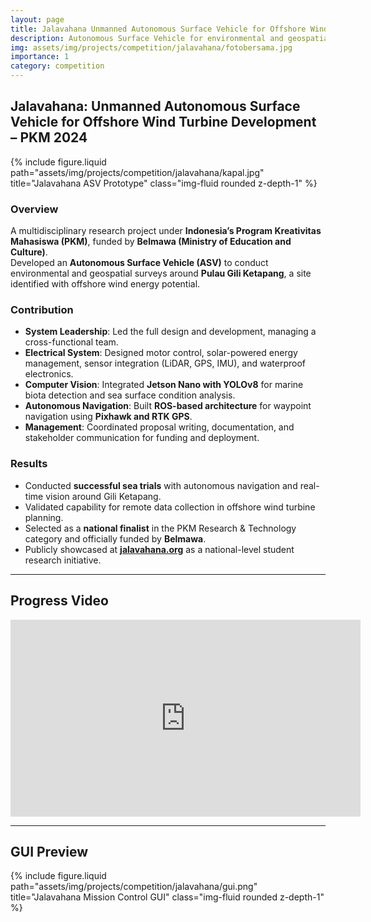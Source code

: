 ```yaml
---
layout: page
title: Jalavahana Unmanned Autonomous Surface Vehicle for Offshore Wind Turbine Development – PKM 2024
description: Autonomous Surface Vehicle for environmental and geospatial survey to support offshore wind turbine development under Indonesia’s PKM program.
img: assets/img/projects/competition/jalavahana/fotobersama.jpg
importance: 1
category: competition
---
```


## Jalavahana: Unmanned Autonomous Surface Vehicle for Offshore Wind Turbine Development – PKM 2024

{% include figure.liquid path="assets/img/projects/competition/jalavahana/kapal.jpg" title="Jalavahana ASV Prototype" class="img-fluid rounded z-depth-1" %}

### Overview
A multidisciplinary research project under **Indonesia’s Program Kreativitas Mahasiswa (PKM)**, funded by **Belmawa (Ministry of Education and Culture)**.  
Developed an **Autonomous Surface Vehicle (ASV)** to conduct environmental and geospatial surveys around **Pulau Gili Ketapang**, a site identified with offshore wind energy potential.  

### Contribution
- **System Leadership**: Led the full design and development, managing a cross-functional team.  
- **Electrical System**: Designed motor control, solar-powered energy management, sensor integration (LiDAR, GPS, IMU), and waterproof electronics.  
- **Computer Vision**: Integrated **Jetson Nano with YOLOv8** for marine biota detection and sea surface condition analysis.  
- **Autonomous Navigation**: Built **ROS-based architecture** for waypoint navigation using **Pixhawk and RTK GPS**.  
- **Management**: Coordinated proposal writing, documentation, and stakeholder communication for funding and deployment.  

### Results
- Conducted **successful sea trials** with autonomous navigation and real-time vision around Gili Ketapang.  
- Validated capability for remote data collection in offshore wind turbine planning.  
- Selected as a **national finalist** in the PKM Research & Technology category and officially funded by **Belmawa**.  
- Publicly showcased at **[jalavahana.org](https://jalavahana.org)** as a national-level student research initiative.  

---

## Progress Video
<iframe width="560" height="315" src="https://www.youtube.com/embed/3UFm03VMg7s?si=MQ8eQmIOSRFsNo4I" title="Progress Video – Jalavahana PKM 2024" frameborder="0" allow="accelerometer; autoplay; clipboard-write; encrypted-media; gyroscope; picture-in-picture" allowfullscreen></iframe>

---

## GUI Preview
{% include figure.liquid path="assets/img/projects/competition/jalavahana/gui.png" title="Jalavahana Mission Control GUI" class="img-fluid rounded z-depth-1" %}
